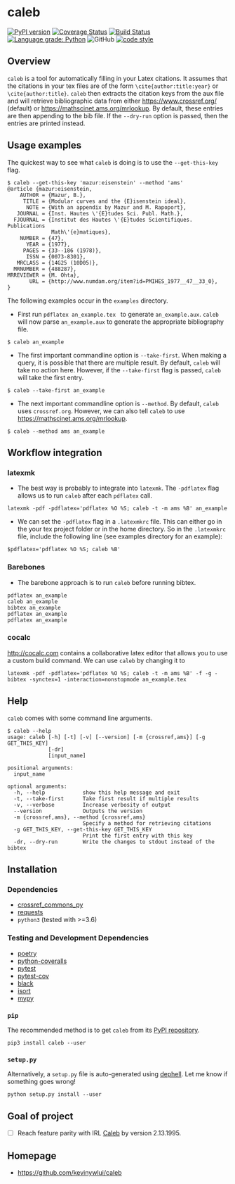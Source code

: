 # caleb

[![PyPI version](https://badge.fury.io/py/caleb.svg)](https://badge.fury.io/py/caleb)
[![Coverage Status](https://coveralls.io/repos/github/kevinywlui/caleb/badge.svg?branch=master)](https://coveralls.io/github/kevinywlui/caleb?branch=master)
[![Build Status](https://travis-ci.org/kevinywlui/caleb.svg?branch=master)](https://travis-ci.org/kevinywlui/caleb)
[![Language grade: Python](https://img.shields.io/lgtm/grade/python/g/kevinywlui/caleb.svg?logo=lgtm&logoWidth=18)](https://lgtm.com/projects/g/kevinywlui/caleb/context:python)
![GitHub](https://img.shields.io/github/license/kevinywlui/caleb)
[![code style](https://img.shields.io/badge/code%20style-black-000000.svg)](https://github.com/ambv/black)

## Overview

`caleb` is a tool for automatically filling in your Latex citations. It assumes
that the citations in your tex files are of the form `\cite{author:title:year}`
or `\cite{author:title}`. `caleb` then extracts the citation keys from the aux
file and will retrieve bibliographic data from either
<https://www.crossref.org/> (default) or <https://mathscinet.ams.org/mrlookup>.
By default, these entries are then appending to the bib file. If the
`--dry-run` option is passed, then the entries are printed instead.

## Usage examples

The quickest way to see what `caleb` is doing is to use the `--get-this-key`
flag.
```
$ caleb --get-this-key 'mazur:eisenstein' --method 'ams'
@article {mazur:eisenstein,
    AUTHOR = {Mazur, B.},
     TITLE = {Modular curves and the {E}isenstein ideal},
      NOTE = {With an appendix by Mazur and M. Rapoport},
   JOURNAL = {Inst. Hautes \'{E}tudes Sci. Publ. Math.},
  FJOURNAL = {Institut des Hautes \'{E}tudes Scientifiques. Publications
              Math\'{e}matiques},
    NUMBER = {47},
      YEAR = {1977},
     PAGES = {33--186 (1978)},
      ISSN = {0073-8301},
   MRCLASS = {14G25 (10D05)},
  MRNUMBER = {488287},
MRREVIEWER = {M. Ohta},
       URL = {http://www.numdam.org/item?id=PMIHES_1977__47__33_0},
}
```

The following examples occur in the `examples` directory.

* First run `pdflatex an_example.tex ` to generate `an_example.aux`. `caleb`
  will now parse `an_example.aux` to generate the appropriate bibliography
  file.
```
$ caleb an_example
```

* The first important commandline option is `--take-first`. When making a
  query, it is possible that there are multiple result. By default, `caleb`
  will take no action here. However, if the `--take-first` flag is passed,
  `caleb` will take the first entry.
```
$ caleb --take-first an_example
```

* The next important commandline option is `--method`. By default, `caleb` uses
  `crossref.org`. However, we can also tell `caleb` to use
  <https://mathscinet.ams.org/mrlookup>.
```
$ caleb --method ams an_example
```

## Workflow integration

### latexmk

* The best way is probably to integrate into `latexmk`. The `-pdflatex` flag
  allows us to run `caleb` after each `pdflatex` call.
```
latexmk -pdf -pdflatex='pdflatex %O %S; caleb -t -m ams %B' an_example
```

* We can set the `-pdflatex` flag in a `.latexmkrc` file. This can either go in
  the your tex project folder or in the home directory. So in the `.latexmkrc`
  file, include the following line (see examples directory for an example):
```
$pdflatex='pdflatex %O %S; caleb %B'
```

### Barebones

* The barebone approach is to run `caleb` before running bibtex.
```
pdflatex an_example
caleb an_example
bibtex an_example
pdflatex an_example
pdflatex an_example
```

### cocalc

<http://cocalc.com> contains a collaborative latex editor that allows you to use a
custom build command. We can use `caleb` by changing it to
```
latexmk -pdf -pdflatex='pdflatex %O %S; caleb -t -m ams %B' -f -g -bibtex -synctex=1 -interaction=nonstopmode an_example.tex
```


## Help

`caleb` comes with some command line arguments.
```
$ caleb --help
usage: caleb [-h] [-t] [-v] [--version] [-m {crossref,ams}] [-g GET_THIS_KEY]
             [-dr]
             [input_name]

positional arguments:
  input_name

optional arguments:
  -h, --help            show this help message and exit
  -t, --take-first      Take first result if multiple results
  -v, --verbose         Increase verbosity of output
  --version             Outputs the version
  -m {crossref,ams}, --method {crossref,ams}
                        Specify a method for retrieving citations
  -g GET_THIS_KEY, --get-this-key GET_THIS_KEY
                        Print the first entry with this key
  -dr, --dry-run        Write the changes to stdout instead of the bibtex
```

## Installation

### Dependencies

* [crossref_commons_py](https://gitlab.com/crossref/crossref_commons_py)
* [requests](https://3.python-requests.org/)
* `python3` (tested with >=3.6)

### Testing and Development Dependencies

* [poetry](https://github.com/sdispater/poetry)
* [python-coveralls](https://github.com/z4r/python-coveralls)
* [pytest](https://pytest.org/en/latest/)
* [pytest-cov](https://github.com/pytest-dev/pytest-cov)
* [black](https://github.com/psf/black)
* [isort](https://github.com/timothycrosley/isort)
* [mypy](https://github.com/python/mypy)

### `pip`

The recommended method is to get `caleb` from its [PyPI
repository](https://pypi.org/project/caleb/).

```
pip3 install caleb --user
```

### `setup.py`

Alternatively, a `setup.py` file is auto-generated using
[dephell](https://github.com/dephell/dephell). Let me know if something goes
wrong!

```
python setup.py install --user
```


## Goal of project

* [ ] Reach feature parity with IRL
  [Caleb](https://sites.math.washington.edu/~geigerc/) by version 2.13.1995.

## Homepage

* <https://github.com/kevinywlui/caleb>
